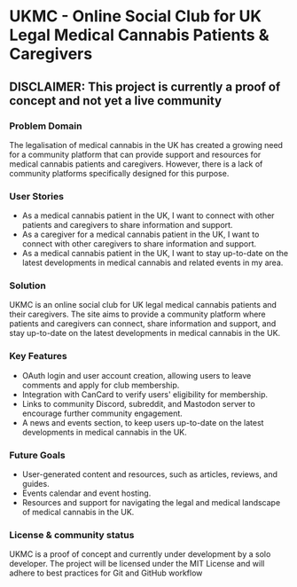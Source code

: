 # UKMC - Online Social Club for UK Legal Medical Cannabis Patients & Caregivers

## DISCLAIMER: This project is currently a proof of concept and not yet a live community

### Problem Domain

The legalisation of medical cannabis in the UK has created a growing need for a community platform that can provide support and resources for medical cannabis patients and caregivers. However, there is a lack of community platforms specifically designed for this purpose.

### User Stories

- As a medical cannabis patient in the UK, I want to connect with other patients and caregivers to share information and support.
- As a caregiver for a medical cannabis patient in the UK, I want to connect with other caregivers to share information and support.
- As a medical cannabis patient in the UK, I want to stay up-to-date on the latest developments in medical cannabis and related events in my area.

### Solution

UKMC is an online social club for UK legal medical cannabis patients and their caregivers. The site aims to provide a community platform where patients and caregivers can connect, share information and support, and stay up-to-date on the latest developments in medical cannabis in the UK.

### Key Features

- OAuth login and user account creation, allowing users to leave comments and apply for club membership.
- Integration with CanCard to verify users' eligibility for membership.
- Links to community Discord, subreddit, and Mastodon server to encourage further community engagement.
- A news and events section, to keep users up-to-date on the latest developments in medical cannabis in the UK.

### Future Goals

- User-generated content and resources, such as articles, reviews, and guides.
- Events calendar and event hosting.
- Resources and support for navigating the legal and medical landscape of medical cannabis in the UK.

### License & community status

UKMC is a proof of concept and currently under development by a solo developer. The project will be licensed under the MIT License and will adhere to best practices for Git and GitHub workflow
